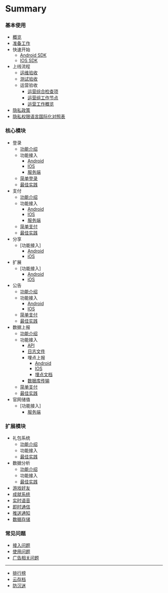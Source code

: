 # Summary

### 基本使用

* [概览](README.md)
* [准备工作](started/get-ready.md)
* 快速开始
    * [Android SDK](started/quickstart-and.md)
    * [IOS SDK](started/quickstart-ios.md)
* 上线流程
    * [运维验收](started/publish.md)
    * [测试验收](started/test.md)
    * 运营验收
      * [运营综合检查项](started/operation/check-items.md)
      * [运营组工作节点](started/operation/work-node.md)
      * [运营工作概览](started/operation/operation.md)
* [隐私政策](started/agreement.md)
* [隐私权限语言国际化对照表](started/access-privacy-table.md)

### 核心模块

* 登录
    * [功能介绍](core/login/overview.md)
    * 功能接入
        * [Android](core/login/access-and.md)
        * [IOS](core/login/access-ios.md)
        * [服务端](core/login/access-php.md)
    * [简单登录](core/login/simple-login.md)
    * [最佳实践](core/login/best-practice.md)
* 支付
    * [功能介绍](core/pay/overview.md)
    * 功能接入
        * [Android](core/pay/access-and.md)
        * [IOS](core/pay/access-ios.md)
        * [服务端](core/pay/access-php.md)
    * [简单支付](core/pay/simple-pay.md)
    * [最佳实践](core/pay/best-practice.md)
* 分享
    * [功能接入] 
        * [Android](core/share/access-android.md)
        * [iOS](core/share/access-ios.md)
* 扩展
    * [功能接入]
        * [Android](core/extension/access-android.md)
        * [iOS](core/extension/access-ios.md)
* 公告
    * [功能介绍](core/notice/overview.md)
    * 功能接入
        * [Android](core/notice/access-and.md)
        * [IOS](core/notice/access-ios.md)
    * [简单支付](core/notice/simple-notice.md)
    * [最佳实践](core/notice/best-practice.md)
* 数据上报
    * [功能介绍](core/daq/overview.md)
    * 功能接入
        * [API](core/daq/access-api.md)
        * [日志文件](core/daq/access-log.md)
        * 埋点上报
            * [Android](core/daq/access-event-and.md)
            * [IOS](core/daq/access-event-ios.md)
            * [埋点文档](core/daq/access-events-table.md)
        * [数据库传输](core/daq/access-rds.md)
    * [简单支付](core/daq/simple-daq.md)
    * [最佳实践](core/daq/best-practice.md)
* 官网储值
    * [功能接入]
        * [服务端](core/recharge/access-php.md)

### 扩展模块

* 礼包系统
    * [功能介绍](modules/gift/overview.md)
    * 功能接入
    * [最佳实践](modules/gift/best-practice.md)
* 数据分析
    * [功能介绍](modules/analytics/overview.md)
    * 功能接入
    * [最佳实践](modules/analytics/best-practice.md)
* [游戏好友](modules/other/1.md)
* [成就系统](modules/other/2.md)
* [实时语音](modules/other/3.md)
* [即时通信](modules/other/4.md)
* [推送通知](modules/other/5.md)
* [数据存储](modules/other/6.md)

### 常见问题

* [接入问题](faq/faq.md)
* [使用问题](faq/faq-ios.md)
* [广告相关问题](faq/faq-and.md)

----

* [排行榜](modules/other/7.md)
* [云存档](modules/other/8.md)
* [防沉迷](modules/other/9.md)
